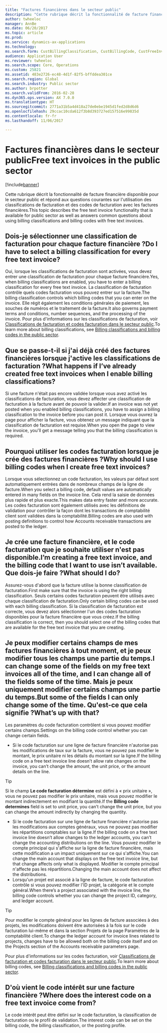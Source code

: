 ```yaml
---
title: "Factures financières dans le secteur public"
description: "Cette rubrique décrit la fonctionnalité de facture financière disponible pour le secteur public et répond aux questions courantes sur l'utilisation des classifications de facturation et des codes de facturation avec les factures financières."
author: twheeloc
manager: AnnBe
ms.date: 06/20/2017
ms.topic: article
ms.prod: 
ms.service: dynamics-ax-applications
ms.technology: 
ms.search.form: CustBillingClassification, CustBillingCode, CustFreeInvoice
audience: Application User
ms.reviewer: twheeloc
ms.search.scope: Core, Operations
ms.custom: 25821
ms.assetid: 483e2726-ec48-4d1f-82f5-bffddea301ce
ms.search.region: Global
ms.search.industry: Public sector
ms.author: brpotter
ms.search.validFrom: 2016-02-28
ms.dyn365.ops.version: AX 7.0.0
ms.translationtype: HT
ms.sourcegitcommit: 2771a31b5a4d418a27de0ebe1945d1fed2d8d6d6
ms.openlocfilehash: 29ccac10cda612f3b8d393727ed157516e99835d
ms.contentlocale: fr-fr
ms.lasthandoff: 11/06/2017

---
```


# <a name="free-text-invoices-in-the-public-sector"></a><span data-ttu-id="03a0b-103">Factures financières dans le secteur public</span><span class="sxs-lookup"><span data-stu-id="03a0b-103">Free text invoices in the public sector</span></span>

[!include[banner](../includes/banner.md)]


<span data-ttu-id="03a0b-104">Cette rubrique décrit la fonctionnalité de facture financière disponible pour le secteur public et répond aux questions courantes sur l'utilisation des classifications de facturation et des codes de facturation avec les factures financières.</span><span class="sxs-lookup"><span data-stu-id="03a0b-104">This topic describes the free text invoice functionality that is available for public sector as well as answers common questions about using billing classifications and billing codes with free text invoices.</span></span>

<a name="do-i-have-to-select-a-billing-classification-for-every-free-text-invoice"></a><span data-ttu-id="03a0b-105">Dois-je sélectionner une classification de facturation pour chaque facture financière ?</span><span class="sxs-lookup"><span data-stu-id="03a0b-105">Do I have to select a billing classification for every free text invoice?</span></span>
-------------------------------------------------------------------------

<span data-ttu-id="03a0b-106">Oui, lorsque les classifications de facturation sont activées, vous devez entrer une classification de facturation pour chaque facture financière.</span><span class="sxs-lookup"><span data-stu-id="03a0b-106">Yes, when billing classifications are enabled, you have to enter a billing classification for every free text invoice.</span></span> <span data-ttu-id="03a0b-107">La classification de facturation contrôle quels codes facturation vous pouvez entrer sur la facture.</span><span class="sxs-lookup"><span data-stu-id="03a0b-107">The billing classification controls which billing codes that you can enter on the invoice.</span></span> <span data-ttu-id="03a0b-108">Elle régit également les conditions générales de paiement, les souches de numéros et le traitement de la facture.</span><span class="sxs-lookup"><span data-stu-id="03a0b-108">It also governs payment terms and conditions, number sequences, and the processing of the invoice.</span></span> <span data-ttu-id="03a0b-109">Pour plus d'informations sur les classifications de facturation, voir [Classifications de facturation et codes facturation dans le secteur public](billing-classifications-billing-codes-public-sector.md).</span><span class="sxs-lookup"><span data-stu-id="03a0b-109">To learn more about billing classifications, see [Billing classifications and billing codes in the public sector](billing-classifications-billing-codes-public-sector.md).</span></span>

## <a name="what-happens-if-ive-already-created-free-text-invoices-when-i-enable-billing-classifications"></a><span data-ttu-id="03a0b-110">Que se passe-t-il si j'ai déjà créé des factures financières lorsque j'active les classifications de facturation ?</span><span class="sxs-lookup"><span data-stu-id="03a0b-110">What happens if I’ve already created free text invoices when I enable billing classifications?</span></span>
<span data-ttu-id="03a0b-111">Si une facture n'était pas encore validée lorsque vous avez activé les classifications de facturation, vous devez affecter une classification de facturation à la facture avant de pouvoir la valider.</span><span class="sxs-lookup"><span data-stu-id="03a0b-111">If an invoice was not yet posted when you enabled billing classifications, you have to assign a billing classification to the invoice before you can post it.</span></span> <span data-ttu-id="03a0b-112">Lorsque vous ouvrez la page pour afficher la facture, vous obtenez un message indiquant que la classification de facturation est requise.</span><span class="sxs-lookup"><span data-stu-id="03a0b-112">When you open the page to view the invoice, you'll get a message telling you that the billing classification is required.</span></span>

## <a name="why-should-i-use-billing-codes-when-i-create-free-text-invoices"></a><span data-ttu-id="03a0b-113">Pourquoi utiliser les codes facturation lorsque je crée des factures financières ?</span><span class="sxs-lookup"><span data-stu-id="03a0b-113">Why should I use billing codes when I create free text invoices?</span></span>
<span data-ttu-id="03a0b-114">Lorsque vous sélectionnez un code facturation, les valeurs par défaut sont automatiquement entrées dans de nombreux champs de la ligne de facture.</span><span class="sxs-lookup"><span data-stu-id="03a0b-114">When you select a billing code, default values are automatically entered in many fields on the invoice line.</span></span> <span data-ttu-id="03a0b-115">Cela rend la saisie de données plus rapide et plus exacte.</span><span class="sxs-lookup"><span data-stu-id="03a0b-115">This makes data entry faster and more accurate.</span></span> <span data-ttu-id="03a0b-116">Les codes facturation sont également utilisés avec les définitions de validation pour contrôler la façon dont les transactions de comptabilité client sont validées dans la comptabilité.</span><span class="sxs-lookup"><span data-stu-id="03a0b-116">Billing codes are also used with posting definitions to control how Accounts receivable transactions are posted to the ledger.</span></span>

## <a name="im-creating-a-free-text-invoice-and-the-billing-code-that-i-want-to-use-isnt-available-what-should-i-do"></a><span data-ttu-id="03a0b-117">Je crée une facture financière, et le code facturation que je souhaite utiliser n'est pas disponible.</span><span class="sxs-lookup"><span data-stu-id="03a0b-117">I’m creating a free text invoice, and the billing code that I want to use isn’t available.</span></span> <span data-ttu-id="03a0b-118">Que dois-je faire ?</span><span class="sxs-lookup"><span data-stu-id="03a0b-118">What should I do?</span></span>
<span data-ttu-id="03a0b-119">Assurez-vous d'abord que la facture utilise la bonne classification de facturation.</span><span class="sxs-lookup"><span data-stu-id="03a0b-119">First make sure that the invoice is using the right billing classification.</span></span> <span data-ttu-id="03a0b-120">Seuls certains codes facturation peuvent être utilisés avec chaque classification de facturation.</span><span class="sxs-lookup"><span data-stu-id="03a0b-120">Only certain billing codes can be used with each billing classification.</span></span> <span data-ttu-id="03a0b-121">Si la classification de facturation est correcte, vous devez alors sélectionner l'un des codes facturation disponibles pour la facture financière que vous créez.</span><span class="sxs-lookup"><span data-stu-id="03a0b-121">If the billing classification is correct, then you should select one of the billing codes that are available for the free text invoice that you are creating.</span></span>

## <a name="i-can-change-some-of-the-fields-on-my-free-text-invoices-all-of-the-time-and-i-can-change-all-of-the-fields-some-of-the-time-but-some-of-the-fields-i-can-only-change-some-of-the-time-whats-up-with-that"></a><span data-ttu-id="03a0b-122">Je peux modifier certains champs de mes factures financières à tout moment, et je peux modifier tous les champs une partie du temps.</span><span class="sxs-lookup"><span data-stu-id="03a0b-122">I can change some of the fields on my free text invoices all of the time, and I can change all of the fields some of the time.</span></span> <span data-ttu-id="03a0b-123">Mais je peux uniquement modifier certains champs une partie du temps.</span><span class="sxs-lookup"><span data-stu-id="03a0b-123">But some of the fields I can only change some of the time.</span></span> <span data-ttu-id="03a0b-124">Qu'est-ce que cela signifie ?</span><span class="sxs-lookup"><span data-stu-id="03a0b-124">What’s up with that?</span></span>
<span data-ttu-id="03a0b-125">Les paramètres du code facturation contrôlent si vous pouvez modifier certains champs.</span><span class="sxs-lookup"><span data-stu-id="03a0b-125">Settings on the billing code control whether you can change certain fields.</span></span>

-   <span data-ttu-id="03a0b-126">Si le code facturation sur une ligne de facture financière n'autorise pas les modifications de taux sur la facture, vous ne pouvez pas modifier le montant, le prix unitaire ni les détails du montant sur la ligne.</span><span class="sxs-lookup"><span data-stu-id="03a0b-126">If the billing code on a free text invoice line doesn’t allow rate changes on the invoice, you can’t change the amount, the unit price, or the amount details on the line.</span></span> 

> [!TIP] 
> <span data-ttu-id="03a0b-127">Si le champ **Le code facturation détermine** est défini à « prix unitaire », vous ne pouvez pas modifier le prix unitaire, mais vous pouvez modifier le montant indirectement en modifiant la quantité.</span><span class="sxs-lookup"><span data-stu-id="03a0b-127">If the **Billing code determines** field is set to unit price, you can’t change the unit price, but you can change the amount indirectly by changing the quantity.</span></span>

-   <span data-ttu-id="03a0b-128">Si le code facturation sur une ligne de facture financière n'autorise pas les modifications aux comptes généraux, vous ne pouvez pas modifier les répartitions comptables sur la ligne.</span><span class="sxs-lookup"><span data-stu-id="03a0b-128">If the billing code on a free text invoice line doesn’t allow changes to the ledger accounts, you can’t change the accounting distributions on the line.</span></span> <span data-ttu-id="03a0b-129">Vous pouvez modifier le compte principal qui s'affiche sur la ligne de facture financière, mais cette modification a un impact uniquement sur ce qui s'affiche.</span><span class="sxs-lookup"><span data-stu-id="03a0b-129">You can change the main account that displays on the free text invoice line, but that change affects only what is displayed.</span></span> <span data-ttu-id="03a0b-130">Modifier le compte principal n'affecte pas les répartitions.</span><span class="sxs-lookup"><span data-stu-id="03a0b-130">Changing the main account does not affect the distributions.</span></span>
-   <span data-ttu-id="03a0b-131">Lorsqu'un projet est associé à la ligne de facture, le code facturation contrôle si vous pouvez modifier l'ID projet, la catégorie et le compte général.</span><span class="sxs-lookup"><span data-stu-id="03a0b-131">When there’s a project associated with the invoice line, the billing code controls whether you can change the project ID, category, and ledger account.</span></span> 

> [!TIP] 
> <span data-ttu-id="03a0b-132">Pour modifier le compte général pour les lignes de facture associées à des projets, les modifications doivent être autorisées à la fois sur le code facturation lui-même et dans la section Projets de la page Paramètres de la comptabilité client.</span><span class="sxs-lookup"><span data-stu-id="03a0b-132">To change the ledger account for invoice lines related to projects, changes have to be allowed both on the billing code itself and on the Projects section of the Accounts receivable parameters page.</span></span>

<span data-ttu-id="03a0b-133">Pour plus d'informations sur les codes facturation, voir [Classifications de facturation et codes facturation dans le secteur public](billing-classifications-billing-codes-public-sector.md).</span><span class="sxs-lookup"><span data-stu-id="03a0b-133">To learn more about billing codes, see [Billing classifications and billing codes in the public sector](billing-classifications-billing-codes-public-sector.md).</span></span>

## <a name="where-does-the-interest-code-on-a-free-text-invoice-come-from"></a><span data-ttu-id="03a0b-134">D'où vient le code intérêt sur une facture financière ?</span><span class="sxs-lookup"><span data-stu-id="03a0b-134">Where does the interest code on a free text invoice come from?</span></span>
<span data-ttu-id="03a0b-135">Le code intérêt peut être défini sur le code facturation, la classification de facturation ou le profil de validation.</span><span class="sxs-lookup"><span data-stu-id="03a0b-135">The interest code can be set on the billing code, the billing classification, or the posting profile.</span></span>






